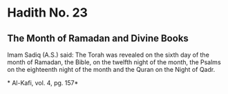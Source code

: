 Hadith No. 23
=============

The Month of Ramadan and Divine Books
-------------------------------------

Imam Sadiq (A.S.) said: The Torah was revealed on the sixth day of the
month of Ramadan, the Bible, on the twelfth night of the month, the
Psalms on the eighteenth night of the month and the Quran on the Night
of Qadr.

* Al-Kafi, vol. 4, pg. 157*


